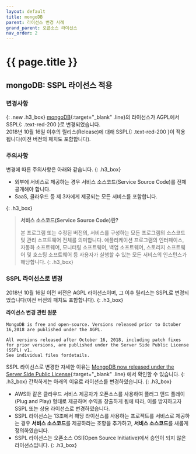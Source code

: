```yaml
---
layout: default
title: mongoDB
parent: 라이선스 변경 사례
grand_parent: 오픈소스 라이선스
nav_order: 2
---
```

# {{ page.title }}

## mongoDB: SSPL 라이선스 적용
### 변경사항

{: .new .h3_box}
[mongoDB](https://github.com/mongodb/mongo){:target="_blank" .line}의 라이선스가 AGPL에서 <span>SSPL</span>{: .text-red-200 }로 변경되었습니다.<br>
2018년 10월 16일 이후의 릴리스(Release)에 대해 <span>SSPL</span>{: .text-red-200 }이 적용됩니다(이전 버전의 패치도 포함합니다).<br>

### 주의사항

변경에 따른 주의사항은 아래와 같습니다.
{: .h3_box}

- 외부에 서비스로 제공하는 경우 서비스 소스코드(Service Source Code)를 전체 공개해야 합니다.
- SaaS, 클라우드 등 제 3자에게 제공되는 모든 서비스를 포함합니다.

{: .h3_box}

>  **서비스 소스코드(Service Source Code)란?**
>
>  본 프로그램 또는 수정된 버전의, 서비스를 구성하는 모든 프로그램의 소스코드 및 관리 소프트웨어 전체를 의미합니다.
>  애플리케이션 프로그램의 인터페이스, 자동화 소프트웨어, 모니터링 소프트웨어, 백업 소프트웨어, 스토리지 소프트웨어 및 호스팅 소프트웨어 등 사용자가 실행할 수 있는 모든 서비스의 인스턴스가 해당합니다.
{: .h3_box}

### SSPL 라이선스로 변경

2018년 10월 16일 이전 버전은 AGPL 라이선스이며, 그 이후 릴리스는 SSPL로 변경되었습니다(이전 버전의 패치도 포함합니다).
{: .h3_box}

<div class="new h3_box">
<strong class="fs-3">라이선스 변경 관련 원문</strong><br><br>
<code class="fs-2">MongoDB is free and open-source. Versions released prior to October 16,2018 are published under the AGPL.<br>
All versions released after October 16, 2018, including patch fixes for prior versions, are published under the Server Side Public License (SSPL) v1.<br>See individual files fordetails.</code>
</div>

SSPL 라이선스로 변경한 자세한 이유는 [MongoDB now released under the Server Side Public License](https://www.mongodb.com/blog/post/mongodb-now-released-under-the-server-side-public-license){:target="_blank" .line} 에서 확인할 수 있습니다.
{: .h3_box}
간략하게는 아래의 이유로 라이선스를 변경하였습니다.
{: .h3_box}
- AWS와 같은 클라우드 서비스 제공자가 오픈소스를 사용하여 플러그 앤드 플레이(Plug and Play) 형태로 제공하며 수익을 창출하게 됨에 따라, 이를 방지하고자 SSPL 또는 상용 라이선스로 변경하였습니다.
- SSPL 라이선스는 13조에서 해당 라이선스를 사용하는 프로젝트를 서비스로 제공하는 경우 **서비스 소스코드**를 제공하라는 조항을 추가하고, **서비스 소스코드**를 새롭게 정의하였습니다.
- SSPL 라이선스는 오픈소스 OSI(Open Source Initiative)에서 승인이 되지 않은 라이선스입니다.
  {: .h3_box}
